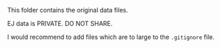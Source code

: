 This folder contains the original data files. 

EJ data is PRIVATE. DO NOT SHARE.

I would recommend to add files which are to large to the `.gitignore` file.